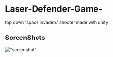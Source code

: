 # Laser-Defender-Game-

top down 'space invaders' shooter made with unity


## ScreenShots
!["screenshot"]()
